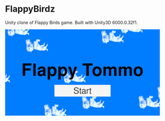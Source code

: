 # FlappyBirdz

Unity clone of Flappy Birds game. Built with Unity3D 6000.0.32f1.

![screenshot](./screenshot.png)
